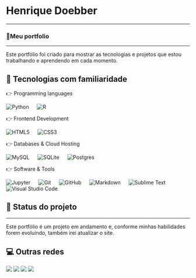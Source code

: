 # Henrique Doebber
---
### **:notebook_with_decorative_cover:Meu portfolio**
---
Este portfólio foi criado para mostrar as tecnologias e projetos que estou trabalhando e aprendendo em cada momento.


## **🔧 Tecnologias com familiaridade**

👉 Programming languages

<img alt="Python" src="https://img.shields.io/badge/python-%2314354C.svg?style=for-the-badge&logo=python&logoColor=white"/>   <img alt="R" src="https://img.shields.io/badge/r-%23276DC3.svg?style=for-the-badge&logo=r&logoColor=white"/>   

👉 Frontend Development

<img alt="HTML5" src="https://img.shields.io/badge/html5-%23E34F26.svg?style=for-the-badge&logo=html5&logoColor=white"/>   <img alt="CSS3" src="https://img.shields.io/badge/css3-%231572B6.svg?style=for-the-badge&logo=css3&logoColor=white"/>     

👉 Databases & Cloud Hosting

<img alt="MySQL" src="https://img.shields.io/badge/mysql-%2300f.svg?style=for-the-badge&logo=mysql&logoColor=white"/>   <img alt="SQLite" src ="https://img.shields.io/badge/sqlite-%2307405e.svg?style=for-the-badge&logo=sqlite&logoColor=white"/>   <img alt="Postgres" src ="https://img.shields.io/badge/postgres-%23316192.svg?style=for-the-badge&logo=postgresql&logoColor=white"/>  

👉 Software & Tools

<img alt="Jupyter" src="https://img.shields.io/badge/Jupyter-%23F37626.svg?style=for-the-badge&logo=Jupyter&logoColor=white" />    <img alt="Git" src="https://img.shields.io/badge/git-%23F05033.svg?style=for-the-badge&logo=git&logoColor=white"/>   <img alt="GitHub" src="https://img.shields.io/badge/github-%23121011.svg?style=for-the-badge&logo=github&logoColor=white"/>   <img alt="Markdown" src="https://img.shields.io/badge/markdown-%23000000.svg?style=for-the-badge&logo=markdown&logoColor=white"/>   <img alt="Sublime Text" src="https://img.shields.io/badge/sublime_text-%23575757.svg?style=for-the-badge&logo=sublime-text&logoColor=important"/>   <img alt="Visual Studio Code" src="https://img.shields.io/badge/VisualStudioCode-0078d7.svg?style=for-the-badge&logo=visual-studio-code&logoColor=white"/>     




## **🎯 Status do projeto**
---
Este portfólio é um projeto em andamento e, conforme minhas habilidades forem evoluindo, também irei atualizar o site.

















## :computer: Outras redes

[<img src="https://img.shields.io/badge/twitter-%231DA1F2.svg?&style=for-the-badge&logo=twitter&logoColor=white" />](https://twitter.com/ikedoebber)  [<img src="https://img.shields.io/badge/linkedin-%230077B5.svg?&style=for-the-badge&logo=linkedin&logoColor=white" />](https://www.linkedin.com/in/henriquedoebber/) [<img src = "https://img.shields.io/badge/instagram-%23E4405F.svg?&style=for-the-badge&logo=instagram&logoColor=white">](https://www.instagram.com/ikedoebber/) [<img src = "https://img.shields.io/badge/facebook-%231877F2.svg?&style=for-the-badge&logo=facebook&logoColor=white">](https://www.facebook.com/ikedoebber)
